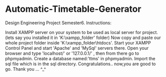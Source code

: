 # Automatic-Timetable-Generator

Design Engineering Project Semester6.
Instructions:

Install XAMPP server on your system to be used as local server for project. (lets say you installed it in 'K:\xampp_folder' folder)
Now copy and paste our whole project folder inside 'K:\xampp_folder\htdocs'.
Start your XAMPP Control Panel and start 'Apache' and 'MySql' servers there.
Open your browser and type 'localhost/' or '127.0.0.1/' , then from there go to phpmyadmin.
Create a database named:'ttms' in phpmyadmin.
Import the sql file which is in the sql directory.
Congratulations.. now,you are good to go.
Thank you ... ^_^
